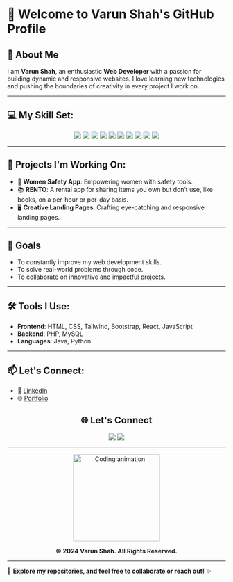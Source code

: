 # 👋 Welcome to Varun Shah's GitHub Profile

<!--![Varun Shah GitHub Banner](https://your-image-link.com/banner.png)-->

## 🚀 About Me
I am **Varun Shah**, an enthusiastic **Web Developer** with a passion for building dynamic and responsive websites. I love learning new technologies and pushing the boundaries of creativity in every project I work on.

---

## 💻 My Skill Set:
<p align="center">
  <img src="https://img.shields.io/badge/HTML5-E34F26?style=for-the-badge&logo=html5&logoColor=white" />
  <img src="https://img.shields.io/badge/CSS3-1572B6?style=for-the-badge&logo=css3&logoColor=white" />
  <img src="https://img.shields.io/badge/Tailwind_CSS-38B2AC?style=for-the-badge&logo=tailwind-css&logoColor=white" />
  <img src="https://img.shields.io/badge/Bootstrap-563D7C?style=for-the-badge&logo=bootstrap&logoColor=white" />
  <img src="https://img.shields.io/badge/JavaScript-F7DF1E?style=for-the-badge&logo=javascript&logoColor=black" />
  <img src="https://img.shields.io/badge/React-61DAFB?style=for-the-badge&logo=react&logoColor=black" />
  <img src="https://img.shields.io/badge/PHP-777BB4?style=for-the-badge&logo=php&logoColor=white" />
  <img src="https://img.shields.io/badge/MySQL-4479A1?style=for-the-badge&logo=mysql&logoColor=white" />
  <img src="https://img.shields.io/badge/Java-007396?style=for-the-badge&logo=java&logoColor=white" />
  <img src="https://img.shields.io/badge/Python-3776AB?style=for-the-badge&logo=python&logoColor=white" />
</p>

---

## 🌟 Projects I'm Working On:
- 📲 **Women Safety App**: Empowering women with safety tools.
- 📚 **RENTO**: A rental app for sharing items you own but don’t use, like books, on a per-hour or per-day basis.
- 🖥️ **Creative Landing Pages**: Crafting eye-catching and responsive landing pages.

---

## 🎯 Goals
- To constantly improve my web development skills.
- To solve real-world problems through code.
- To collaborate on innovative and impactful projects.

---

## 🛠️ Tools I Use:
- **Frontend**: HTML, CSS, Tailwind, Bootstrap, React, JavaScript
- **Backend**: PHP, MySQL
- **Languages**: Java, Python

---

## 📫 Let's Connect:
- 💼 [LinkedIn](https://www.linkedin.com/in/varun-shah-6673822b5/)
- 🌐 [Portfolio](https://varun27-portfolio.netlify.app/)

<!-- ![GitHub Stats](https://github-readme-stats.vercel.app/api?username=VarunS27&show_icons=true&theme=radical)-->

<h2 align="center">🌐 Let's Connect</h2>

<p align="center">
  <a href="https://www.linkedin.com/in/varun-shah-6673822b5/"><img src="https://img.shields.io/badge/LinkedIn-0A66C2?style=for-the-badge&logo=linkedin&logoColor=white"/></a>
  <a href="https://www.instagram.com/varun_shah27/"><img src="https://img.shields.io/badge/Instagram-E4405F?style=for-the-badge&logo=instagram&logoColor=white"/></a>
</p>

---

<p align="center">
  <img src="https://media.giphy.com/media/l378BzHA5FwWFXVSg/giphy.gif" alt="Coding animation" width="200"/>
</p>

<p align="center">
  <strong>&copy; 2024 Varun Shah. All Rights Reserved.</strong>
</p>

---

🔗 **Explore my repositories, and feel free to collaborate or reach out!** ✨
